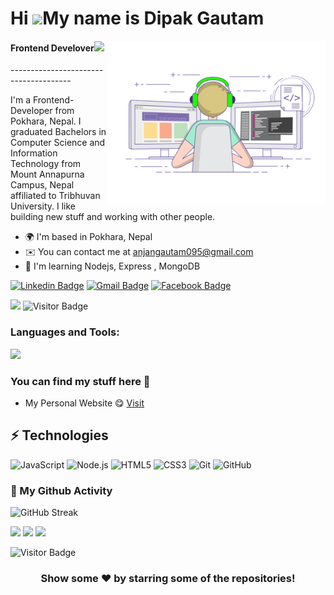 Hi ![](https://user-images.githubusercontent.com/18350557/176309783-0785949b-9127-417c-8b55-ab5a4333674e.gif)My name is Dipak Gautam
=====================================================================================================================================
<img align="right" alt="GIF" src="https://raw.githubusercontent.com/devSouvik/devSouvik/master/gif3.gif" width="350" style="max-width: 100%;">
<h4> Frontend Develover<img src="https://media.giphy.com/media/WUlplcMpOCEmTGBtBW/giphy.gif" width="30"> </h4>
--------------------------------------

I'm a Frontend-Developer from Pokhara, Nepal. I graduated Bachelors in Computer Science and Information Technology from Mount Annapurna Campus, Nepal affiliated to Tribhuvan University. I like building new stuff and working with other people.

* 🌍  I'm based in Pokhara, Nepal
* ✉️  You can contact me at [anjangautam095@gmail.com](mailto:anjangautam095@gmail.com)
* 🧠  I'm learning Nodejs, Express , MongoDB
<p align="center">
 

[![Linkedin Badge](https://img.shields.io/badge/-Linkedin-blue?style=flat-square&logo=Linkedin&logoColor=white&link=https://www.linkedin.com/in/dipak-gautam-6613b72b5/)](https://www.linkedin.com/in/dipak-gautam-6613b72b5/)
[![Gmail Badge](https://img.shields.io/badge/-Gmail-c14438?style=flat-square&logo=Gmail&logoColor=white&link=mailto:anjangautam095@gmail.com)](mailto:anjangautam095@gmail.com)
[![Facebook Badge](https://img.shields.io/badge/-Facebook-0088CC?style=flat&logo=Facebook&logoColor=white)](https://www.facebook.com/boma.colo)
</p>

<a href="https://github.com/Dipak-Gautam" target="_blank" rel="noreferrer"><img
src="https://img.shields.io/github/followers/Dipak-Gautam?logo=github&style=for-the-badge&color=0891b2&labelColor=000000" /></a>
![Visitor Badge](https://komarev.com/ghpvc/?username=Dipak-Gautam&color=blue)


<h3 align="left">Languages and Tools:</h3>

![](https://skillicons.dev/icons?i=nodejs,typescript,tailwind,express,git,js,ts,mongodb,netlify,react,vscode) 







### You can find my stuff here :leaves:

- My Personal Website :yum: [Visit](https://dipakgautam.netlify.app/)


## ⚡ Technologies

<!--- just --->

![JavaScript](https://img.shields.io/badge/-JavaScript-black?style=flat-square&logo=javascript)
![Node.js](https://img.shields.io/badge/-Node.js-339933?style=flat-square&logo=node.js&logoColor=white)
![HTML5](https://img.shields.io/badge/-HTML5-E34F26?style=flat-square&logo=html5&logoColor=white)
![CSS3](https://img.shields.io/badge/-CSS3-1572B6?style=flat-square&logo=css3)
![Git](https://img.shields.io/badge/-Git-black?style=flat-square&logo=git)
![GitHub](https://img.shields.io/badge/-GitHub-181717?style=flat-square&logo=github)


### 👨 My Github Activity

![GitHub Streak](https://github-readme-streak-stats.herokuapp.com/?user=Dipak-Gautam)


![](http://github-profile-summary-cards.vercel.app/api/cards/profile-details?username=Dipak-Gautam&theme=github_dark)
![](http://github-profile-summary-cards.vercel.app/api/cards/repos-per-language?username=Dipak-Gautam&theme=github_dark)
![](http://github-profile-summary-cards.vercel.app/api/cards/most-commit-language?username=Dipak-Gautam&theme=github_dark)


![Visitor Badge](https://komarev.com/ghpvc/?username=Dipak-Gautam&color=green)


<div align="center">

### Show some ❤️ by starring some of the repositories!

</div>
